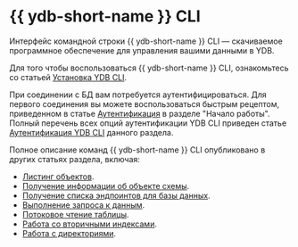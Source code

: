 # {{ ydb-short-name }} CLI

Интерфейс командной строки {{ ydb-short-name }} CLI — скачиваемое программное обеспечение для управления вашими данными в YDB.

Для того чтобы воспользоваться {{ ydb-short-name }} CLI, ознакомьтесь со статьей [Установка YDB CLI](../install.md).

При соединении с БД вам потребуется аутентифицироваться. Для первого соединения вы можете воспользоваться быстрым рецептом, приведенном в статье [Аутентификация](../../../getting_started/auth.md) в разделе "Начало работы". Полный перечень всех опций аутентификации YDB CLI приведен статье [Аутентификация YDB CLI](../auth.md) данного раздела.

Полное описание команд {{ ydb-short-name }} CLI опубликовано в других статьях раздела, включая:

* [Листинг объектов](../commands/scheme-ls.md).
* [Получение информации об объекте схемы](../commands/scheme-describe.md).
* [Получение списка эндпоинтов для базы данных](../commands/discovery-list.md).
* [Выполнение запроса к данным](../commands/query.md).
* [Потоковое чтение таблицы](../commands/readtable.md).
* [Работа со вторичными индексами](../commands/operations-index.md).
* [Работа с директориями](../commands/scheme-mkdir.md).
